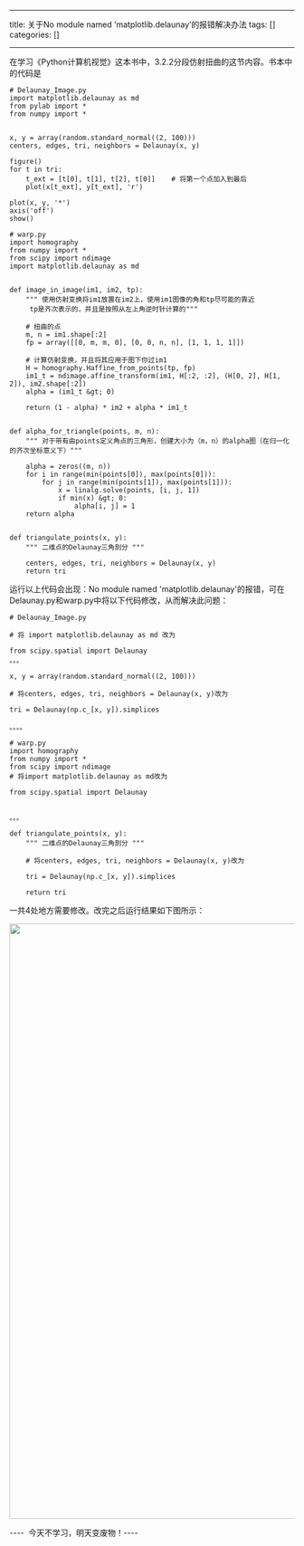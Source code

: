 
--- 
title:  关于No module named ‘matplotlib.delaunay‘的报错解决办法 
tags: []
categories: [] 

---
在学习《Python计算机视觉》这本书中，3.2.2分段仿射扭曲的这节内容。书本中的代码是



```
# Delaunay_Image.py
import matplotlib.delaunay as md
from pylab import *
from numpy import *


x, y = array(random.standard_normal((2, 100)))
centers, edges, tri, neighbors = Delaunay(x, y)

figure()
for t in tri:
    t_ext = [t[0], t[1], t[2], t[0]]    # 将第一个点加入到最后
    plot(x[t_ext], y[t_ext], 'r')

plot(x, y, '*')
axis('off')
show()
```

```
# warp.py
import homography
from numpy import *
from scipy import ndimage
import matplotlib.delaunay as md


def image_in_image(im1, im2, tp):
    """ 使用仿射变换将im1放置在im2上，使用im1图像的角和tp尽可能的靠近
     tp是齐次表示的，并且是按照从左上角逆时针计算的"""

    # 扭曲的点
    m, n = im1.shape[:2]
    fp = array([[0, m, m, 0], [0, 0, n, n], [1, 1, 1, 1]])

    # 计算仿射变换，并且将其应用于图下你过im1
    H = homography.Haffine_from_points(tp, fp)
    im1_t = ndimage.affine_transform(im1, H[:2, :2], (H[0, 2], H[1, 2]), im2.shape[:2])
    alpha = (im1_t &gt; 0)

    return (1 - alpha) * im2 + alpha * im1_t


def alpha_for_triangle(points, m, n):
    """ 对于带有由points定义角点的三角形，创建大小为（m，n）的alpha图（在归一化的齐次坐标意义下）"""

    alpha = zeros((m, n))
    for i in range(min(points[0]), max(points[0])):
        for j in range(min(points[1]), max(points[1])):
            x = linalg.solve(points, [i, j, 1])
            if min(x) &gt; 0:
                alpha[i, j] = 1
    return alpha


def triangulate_points(x, y):
    """ 二维点的Delaunay三角剖分 """

    centers, edges, tri, neighbors = Delaunay(x, y)
    return tri
```

运行以上代码会出现：No module named 'matplotlib.delaunay'的报错，可在Delaunay.py和warp.py中将以下代码修改，从而解决此问题：

```
# Delaunay_Image.py

# 将 import matplotlib.delaunay as md 改为

from scipy.spatial import Delaunay
。。。

x, y = array(random.standard_normal((2, 100)))

# 将centers, edges, tri, neighbors = Delaunay(x, y)改为

tri = Delaunay(np.c_[x, y]).simplices

。。。。
```

```
# warp.py
import homography
from numpy import *
from scipy import ndimage
# 将import matplotlib.delaunay as md改为

from scipy.spatial import Delaunay


。。。

def triangulate_points(x, y):
    """ 二维点的Delaunay三角剖分 """

    # 将centers, edges, tri, neighbors = Delaunay(x, y)改为

    tri = Delaunay(np.c_[x, y]).simplices

    return tri

```

一共4处地方需要修改。改完之后运行结果如下图所示：

<img alt="" height="1052" src="https://img-blog.csdnimg.cn/f3869f267e564b4aa79d6f8a062c1e5c.png" width="1200">



----  今天不学习，明天变废物！----


